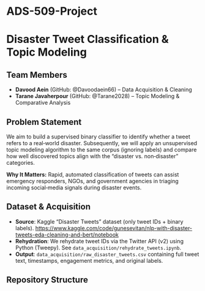 # ADS-509-Project
# Disaster Tweet Classification & Topic Modeling

## Team Members
- **Davood Aein** (GitHub: @Davoodaein66) – Data Acquisition & Cleaning  
- **Tarane Javaherpour** (GitHub: @Tarane2028) – Topic Modeling & Comparative Analysis  

## Problem Statement
We aim to build a supervised binary classifier to identify whether a tweet refers to a real‐world disaster. Subsequently, we will apply an unsupervised topic modeling algorithm to the same corpus (ignoring labels) and compare how well discovered topics align with the “disaster vs. non‐disaster” categories.  

**Why It Matters:** Rapid, automated classification of tweets can assist emergency responders, NGOs, and government agencies in triaging incoming social‐media signals during disaster events.  

## Dataset & Acquisition
- **Source**: Kaggle “Disaster Tweets” dataset (only tweet IDs + binary labels).  https://www.kaggle.com/code/gunesevitan/nlp-with-disaster-tweets-eda-cleaning-and-bert/notebook
- **Rehydration**: We rehydrate tweet IDs via the Twitter API (v2) using Python (Tweepy). See `data_acquisition/rehydrate_tweets.ipynb`.  
- **Output**: `data_acquisition/raw_disaster_tweets.csv` containing full tweet text, timestamps, engagement metrics, and original labels.  

## Repository Structure
